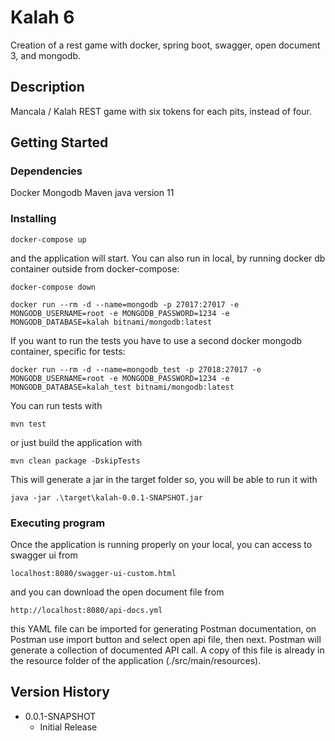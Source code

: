 # Kalah 6

Creation of a rest game with docker, spring boot, swagger, open document 3, and mongodb.

## Description

Mancala / Kalah REST game with six tokens for each pits, instead of four.

## Getting Started

### Dependencies

Docker
Mongodb
Maven
java version 11

### Installing
```
docker-compose up
```
and the application will start. You can also run in local, by running docker db container outside from docker-compose:

```
docker-compose down
```
```
docker run --rm -d --name=mongodb -p 27017:27017 -e MONGODB_USERNAME=root -e MONGODB_PASSWORD=1234 -e MONGODB_DATABASE=kalah bitnami/mongodb:latest
```
If you want to run the tests you have to use a second docker mongodb container, specific for tests:

```
docker run --rm -d --name=mongodb_test -p 27018:27017 -e MONGODB_USERNAME=root -e MONGODB_PASSWORD=1234 -e MONGODB_DATABASE=kalah_test bitnami/mongodb:latest
```
You can run tests with 

```
mvn test
```
or just build the application with 

```
mvn clean package -DskipTests
```
This will generate a jar in the target folder so, you will be able to run it with

```
java -jar .\target\kalah-0.0.1-SNAPSHOT.jar
```
### Executing program
Once the application is running properly on your local, you can access to swagger ui from

```
localhost:8080/swagger-ui-custom.html
```
and you can download the open document file from

```
http://localhost:8080/api-docs.yml
```
this YAML file can be imported for generating Postman documentation, on Postman use import button and select open api file, then next. Postman will generate a collection of documented API call. 
A copy of this file is already in the resource folder of the application (./src/main/resources).

## Version History

* 0.0.1-SNAPSHOT
    * Initial Release


